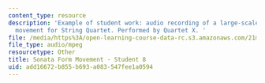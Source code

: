 ```yaml
---
content_type: resource
description: 'Example of student work: audio recording of a large-scale Sonata form
  movement for String Quartet. Performed by Quartet X. '
file: /media/https%3A/open-learning-course-data-rc.s3.amazonaws.com/21m-304-writing-in-tonal-forms-ii-spring-2009/add16672b855b693a083547fee1a0594_quartet8.mp3
file_type: audio/mpeg
resourcetype: Other
title: Sonata Form Movement - Student 8
uid: add16672-b855-b693-a083-547fee1a0594
---
```

